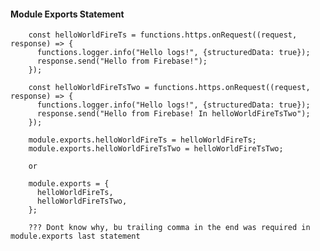 

#### Module Exports Statement

        const helloWorldFireTs = functions.https.onRequest((request, response) => {
          functions.logger.info("Hello logs!", {structuredData: true});
          response.send("Hello from Firebase!");
        });

        const helloWorldFireTsTwo = functions.https.onRequest((request, response) => {
          functions.logger.info("Hello logs!", {structuredData: true});
          response.send("Hello from Firebase! In helloWorldFireTsTwo");
        });

        module.exports.helloWorldFireTs = helloWorldFireTs;
        module.exports.helloWorldFireTsTwo = helloWorldFireTsTwo;
        
        or 
        
        module.exports = {
          helloWorldFireTs,
          helloWorldFireTsTwo,
        };
        
        ??? Dont know why, bu trailing comma in the end was required in module.exports last statement

